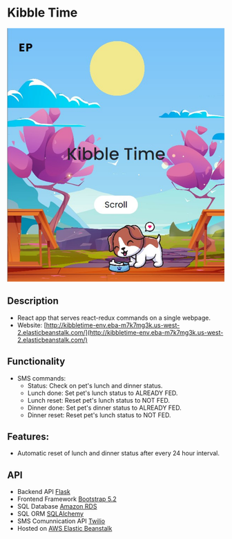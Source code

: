 # Kibble Time 

![Kibble Time Image](./static/img/home_page.jpg)

## Description 
- React app that serves react-redux commands on a single webpage. 
- Website: [http://kibbletime-env.eba-m7k7mg3k.us-west-2.elasticbeanstalk.com/](http://kibbletime-env.eba-m7k7mg3k.us-west-2.elasticbeanstalk.com/)

## Functionality 
- SMS commands:
    - Status: Check on pet's lunch and dinner status.
    - Lunch done: Set pet's lunch status to ALREADY FED.
    - Lunch reset: Reset pet's lunch status to NOT FED.
    - Dinner done: Set pet's dinner status to ALREADY FED.
    - Dinner reset: Reset pet's lunch status to NOT FED.

## Features:
- Automatic reset of lunch and dinner status after every 24 hour interval.  

## API  
- Backend API [Flask](https://flask.palletsprojects.com/en/2.2.x/)
- Frontend Framework [Bootstrap 5.2](https://getbootstrap.com/docs/5.2/getting-started/introduction/)
- SQL Database [Amazon RDS](https://aws.amazon.com/rds/)
- SQL ORM [SQLAlchemy](https://www.sqlalchemy.org/)
- SMS Comunnication API [Twilio](https://www.twilio.com/)
- Hosted on [AWS Elastic Beanstalk](https://docs.aws.amazon.com/elastic-beanstalk/index.html)
